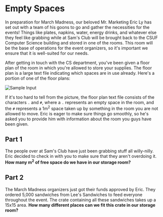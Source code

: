 # Empty Spaces

In preparation for March Madness, our beloved Mr. Marketing Eric Ly has set out with a team of his goons to go and gather the necessities for the events! Things like plates, napkins, water, energy drinks, and whatever else they feel like grabbing while at Sam's Club will be brought back to the CSUF Computer Science building and stored in one of the rooms. This room will be the base of operations for the event organizers, so it's important we ensure that it is well-suited for our needs.

After getting in touch with the CS department, you've been given a floor plan of the room in which you're allowed to store your supplies. The floor plan is a large text file indicating which spaces are in use already. Here's a portion of one of the floor plans:

![Sample Input](https://github.com/acmCSUFDev/march-madness-2024/assets/104609738/b6b01df8-9e5a-48af-90f6-5c8c5bfbc80a)

If it's too hard to tell from the picture, the floor plan text file consists of the characters `.` and `#`, where a `.` represents an empty space in the room, and the `#` represents a 1m<sup>2</sup> space taken up by something in the room you are not allowed to move. Eric is eager to make sure things go smoothly, so he's asked you to provide him with information about the room you guys have been given.

## Part 1

The people over at Sam's Club have just been grabbing stuff all willy-nilly. Eric decided to check in with you to make sure that they aren't overdoing it. **How many m<sup>2</sup> of free space do we have in our storage room?**

## Part 2

The March Madness organizers just got their funds approved by Eric. They ordered 5,000 sandwiches from Lee's Sandwiches to feed everyone throughout the event. The crate containing all these sandwiches takes up a 15x15 area. **How many different places can we fit this crate in our storage room?**
